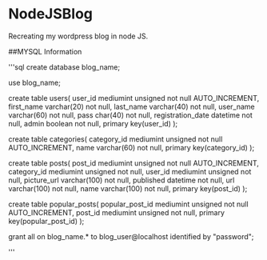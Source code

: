 # NodeJSBlog
Recreating my wordpress blog in node JS.

##MYSQL Information

'''sql
create database blog_name;

use blog_name;

create table users(
user_id mediumint unsigned not null AUTO_INCREMENT,
first_name varchar(20) not null,
last_name varchar(40) not null,
user_name varchar(60) not null,
pass char(40) not null,
registration_date datetime not null,
admin boolean not null,
primary key(user_id)
);

create table categories(
category_id mediumint unsigned not null AUTO_INCREMENT,
name varchar(60) not null,
primary key(category_id)
);

create table posts(
post_id mediumint unsigned not null AUTO_INCREMENT,
category_id mediumint unsigned not null,
user_id mediumint unsigned not null,
picture_url varchar(100) not null,
published datetime not null,
url varchar(100) not null,
name varchar(100) not null,
primary key(post_id)
);

create table popular_posts(
popular_post_id mediumint unsigned not null AUTO_INCREMENT,
post_id mediumint unsigned not null,
primary key(popular_post_id)
);

grant all on blog_name.* to blog_user@localhost identified by "password";

'''
